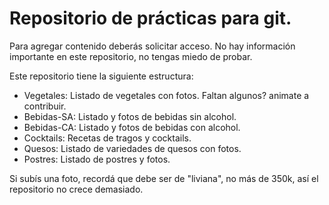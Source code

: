 # Repositorio de prácticas para git.

Para agregar contenido deberás solicitar acceso.
No hay información importante en este repositorio, no tengas miedo de probar.

Este repositorio tiene la siguiente estructura:

  * Vegetales: Listado de vegetales con fotos. Faltan algunos? animate a contribuir.
  * Bebidas-SA: Listado y fotos de bebidas sin alcohol.
  * Bebidas-CA: Listado y fotos de bebidas con alcohol.
  * Cocktails: Recetas de tragos y cocktails.
  * Quesos: Listado de variedades de quesos con fotos.
  * Postres: Listado de postres y fotos.

Si subís una foto, recordá que debe ser de "liviana", no más de 350k, así el repositorio no crece demasiado.


 
